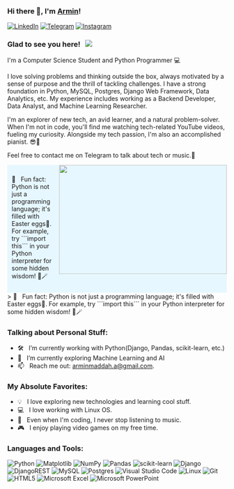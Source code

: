 ### Hi there 👋, I'm [Armin](https://github.com/armin2080)!

[![LinkedIn](https://img.shields.io/badge/linkedin-%230077B5.svg?style=for-the-badge&logo=linkedin&logoColor=white)](https://www.linkedin.com/in/armin-maddah-493838219/)
[![Telegram](https://img.shields.io/badge/Telegram-2CA5E0?style=for-the-badge&logo=telegram&logoColor=white)](https://t.me/armin_2080)
[![Instagram](https://img.shields.io/badge/Instagram-%23E4405F.svg?style=for-the-badge&logo=Instagram&logoColor=white)](https://instagram.com/_armin.2080_/)

### Glad to see you here! &nbsp; ![](https://visitor-badge.glitch.me/badge?page_id=armin2080.armin2080&style=flat-square&color=0088cc)

I'm a Computer Science Student and Python Programmer 💻

I love solving problems and thinking outside the box, always motivated by a sense of purpose and the thrill of tackling challenges. I have a strong foundation in Python, MySQL, Postgres, Django Web Framework, Data Analytics, etc. My experience includes working as a Backend Developer, Data Analyst, and Machine Learning Researcher.

I'm an explorer of new tech, an avid learner, and a natural problem-solver. When I'm not in code, you'll find me watching tech-related YouTube videos, fueling my curiosity. Alongside my tech passion, I'm also an accomplished pianist. 😎🎹

Feel free to contact me on Telegram to talk about tech or music.👐

<img align="right" height="250" width="385" alt="" src="https://raw.githubusercontent.com/iampavangandhi/iampavangandhi/master/gifs/coder.gif" />

<div style="background-color: #e6f7ff; padding: 10px;">
    <p>👾 &nbsp; Fun fact: Python is not just a programming language; it's filled with Easter eggs🥚. For example, try ```import this``` in your Python interpreter for some hidden wisdom! 🎩🪄
</p>
</div>
> 👾 &nbsp; Fun fact: Python is not just a programming language; it's filled with Easter eggs🥚. For example, try ```import this``` in your Python interpreter for some hidden wisdom! 🎩🪄

### Talking about Personal Stuff:

- 🛠 &nbsp; I’m currently working with Python(Django, Pandas, scikit-learn, etc.)
- 🚀 &nbsp; I’m currently exploring Machine Learning and AI
- 📫 &nbsp; Reach me out: arminmaddah.a@gmail.com.

### My Absolute Favorites:

- 💡 &nbsp; I love exploring new technologies and learning cool stuff.
- 💻 &nbsp; I love working with Linux OS.
- 🎵 &nbsp; Even when I'm coding, I never stop listening to music.
- 🎮 &nbsp; I enjoy playing video games on my free time.

### Languages and Tools:

![Python](https://img.shields.io/badge/python-3670A0?style=for-the-badge&logo=python&logoColor=ffdd54)
![Matplotlib](https://img.shields.io/badge/Matplotlib-%23ffffff.svg?style=for-the-badge&logo=Matplotlib&logoColor=black)
![NumPy](https://img.shields.io/badge/numpy-%23013243.svg?style=for-the-badge&logo=numpy&logoColor=white)
![Pandas](https://img.shields.io/badge/pandas-%23150458.svg?style=for-the-badge&logo=pandas&logoColor=white)
![scikit-learn](https://img.shields.io/badge/scikit--learn-%23F7931E.svg?style=for-the-badge&logo=scikit-learn&logoColor=white)
![Django](https://img.shields.io/badge/django-%23092E20.svg?style=for-the-badge&logo=django&logoColor=white)
![DjangoREST](https://img.shields.io/badge/DJANGO-REST-ff1709?style=for-the-badge&logo=django&logoColor=white&color=ff1709&labelColor=gray)
![MySQL](https://img.shields.io/badge/mysql-%2300f.svg?style=for-the-badge&logo=mysql&logoColor=white)
![Postgres](https://img.shields.io/badge/postgres-%23316192.svg?style=for-the-badge&logo=postgresql&logoColor=white)
![Visual Studio Code](https://img.shields.io/badge/Visual%20Studio%20Code-0078d7.svg?style=for-the-badge&logo=visual-studio-code&logoColor=white)
![Linux](https://img.shields.io/badge/Linux-FCC624?style=for-the-badge&logo=linux&logoColor=black)
![Git](https://img.shields.io/badge/git-%23F05033.svg?style=for-the-badge&logo=git&logoColor=white)
![HTML5](https://img.shields.io/badge/html5-%23E34F26.svg?style=for-the-badge&logo=html5&logoColor=white)
![Microsoft Excel](https://img.shields.io/badge/Microsoft_Excel-217346?style=for-the-badge&logo=microsoft-excel&logoColor=white)
![Microsoft PowerPoint](https://img.shields.io/badge/Microsoft_PowerPoint-B7472A?style=for-the-badge&logo=microsoft-powerpoint&logoColor=white)



